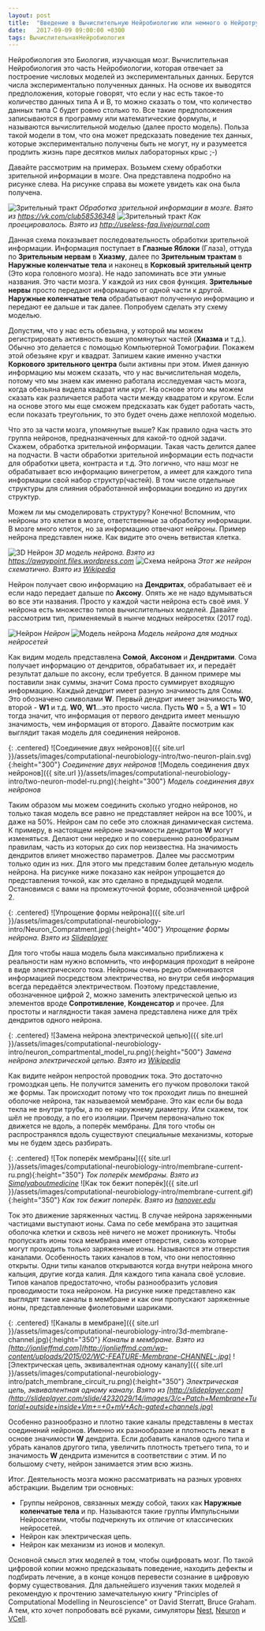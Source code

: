 ```yaml
---
layout: post
title:  "Введение в Вычислительную Нейробиологию или немного о Нейротрубах"
date:   2017-09-09 09:00:00 +0300
tags: ВычислительнаяНейробиология
---
```


Нейробиология это Биология, изучающая мозг. Вычислительная Нейробиология это часть Нейробиологии, которая отвечает за построение числовых моделей из экспериментальных данных. Берутся числа экспериментально полученных данных. На основе их выводятся предположения, которые говорят, что если у нас есть такое-то количество данных типа A и B, то можно сказать о том, что количество данных типа C будет ровно столько то. Все такие предположения записываются в программу или математические формулы, и называются вычислительной моделью (далее просто модель). Польза такой модели в том, что она может предсказать поведение тех данных, которые экспериментально получены быть не могут, ну и разумеется продлить жизнь паре десятков милых лабораторных крыс ;-)

Давайте рассмотрим на примерах. Возьмем схему обработки зрительной информации в мозге. Она представлена подробно на рисунке слева. На рисунке справа вы можете увидеть как она была получена.

<p class="centered">
  <span class="half-width">
    <img src="{{ site.url }}/assets/images/computational-neurobiology-intro/visual-pathway-ru.jpg" alt="Зрительный тракт">
    <em>Обработка зрительной информации в мозге. Взято из <a href="https://vk.com/club58536348">https://vk.com/club58536348</a></em>
  </span>
  <span class="half-width" style="vertical-align: top">
    <img src="{{ site.url }}/assets/images/computational-neurobiology-intro/visual-pathway-view.png" alt="Зрительный тракт">
    <em>Как проецировалось. Взято из <a href="http://useless-faq.livejournal.com/12497311.html">http://useless-faq.livejournal.com</a></em>
  </span>
</p>

Данная схема показывает последовательность обработки зрительной информации. Информация поступает в **Глазные Яблоки** (Глаза), оттуда по **Зрительным нервам** в **Хиазму**, далее по **Зрительным трактам** в **Наружные коленчатые тела** и наконец в **Корковый зрительный центр** (Это кора головного мозга). Не надо запоминать все эти умные названия. Это части мозга. У каждой из них своя функция. **Зрительные нервы** просто передают информацию от одной части к другой. **Наружные коленчатые тела** обрабатывают полученную информацию и передают ее дальше и так далее. Попробуем сделать эту схему моделью.

Допустим, что у нас есть обезьяна, у которой мы можем регистрировать активность выше упомянутых частей (**Хиазма** и т.д.). Обычно это делается с помощью Компьютерной Томографии. Покажем этой обезьяне круг и квадрат. Запишем какие именно участки **Коркового зрительного центра** были активны при этом. Имея данную информацию мы можем сказать, что у нас вычислительная модель, потому что мы знаем как именно работала исследуемая часть мозга, когда обезьяна видела квадрат или круг. На основе этого мы можем сказать как различается работа части между квадратом и кругом. Если на основе этого мы еще сможем предсказать как будет работать часть, если показать треугольник, то это будет очень даже неплохой моделью.

Что это за части мозга, упомянутые выше? Как правило одна часть это группа нейронов, предназначенных для какой-то одной задачи. Скажем, обработка зрительной информации. Такая часть делится далее на подчасти. В части обработки зрительной информации есть подчасти для обработки цвета, контраста и т.д. Это логично, что наш мозг не обрабатывает всю информацию винегретом, а имеет для каждого типа информации свой набор структур(частей). В том числе отдельные структуры для слияния обработанной информации воедино из других структур.

Можем ли мы смоделировать структуру? Конечно! Вспомним, что нейроны это клетки в мозге, ответственные за обработку информации. В мозге много клеток, но за информацию отвечают нейроны. Пример нейрона представлен ниже. Как видите это очень ветвистая клетка.

<p class="centered">
  <span class="half-width">
    <img src="{{ site.url }}/assets/images/computational-neurobiology-intro/nerve-cell-model.jpg" alt="3D Нейрон">
    <em>3D модель нейрона. Взято из <a href="https://awaypoint.files.wordpress.com/2017/04/nerve-cell-model.jpg">https://awaypoint.files.wordpress.com</a></em>
  </span>
  <span class="half-width" style="vertical-align: top">
    <img src="{{ site.url }}/assets/images/computational-neurobiology-intro/Neuron-rus.svg" alt="Схема нейрона">
    <em>Этот же нейрон схематично. Взято из <a href="https://upload.wikimedia.org/wikipedia/commons/5/59/Neuron-rus.svg">Wikipedia</a></em>
  </span>
</p>

Нейрон получает свою информацию на **Дендритах**, обрабатывает её и если надо передает дальше по **Аксону**. Опять же не надо вдумываться во все эти названия. Просто у каждой части нейрона есть своё имя. У нейрона есть множество типов вычислительных моделей. Давайте рассмотрим тип, применяемый в нынче модных нейросетях (2017 год).

<p class="centered">
  <span class="half-width">
    <img src="{{ site.url }}/assets/images/computational-neurobiology-intro/single-neuron-plain.svg" alt="Нейрон">
    <em>Нейрон</em>
  </span>
  <span class="half-width" style="vertical-align: top">
    <img src="{{ site.url }}/assets/images/computational-neurobiology-intro/single-neuron-model-ru.png" alt="Модель нейрона">
    <em>Модель нейрона для модных нейросетей</em>
  </span>
</p>

Как видим модель представлена **Сомой**, **Аксоном** и **Дендритами**. Сома получает информацию от дендритов, обрабатывает их, и передаёт результат дальше по аксону, если требуется. В данном примере мы поставили знак суммы, значит Сома просто суммирует входящую информацию. Каждый дендрит имеет разную значимость для Сомы. Это обозначено символами **W**. Первый дендрит имеет значимость **W0**, второй - **W1** и т.д. **W0**, **W1**...это просто числа. Пусть **W0** = 5, а **W1** = 10 тогда значит, что информация от первого дендрита имеет меньшую значимость, чем информация от второго. Давайте посмотрим как выглядит такая модель для соединения нейронов.

{: .centered}
![Соединение двух нейронов]({{ site.url }}/assets/images/computational-neurobiology-intro/two-neuron-plain.svg){:height="300"}
*Соединение двух нейронов*
![Модель соединения двух нейронов]({{ site.url }}/assets/images/computational-neurobiology-intro/two-neuron-model-ru.png){:height="300"}
*Модель соединения двух нейронов*

Таким образом мы можем соединить сколько угодно нейронов, но только такая модель все равно не представляет нейрон на все 100%, и даже на 50%. Нейрон сам по себе это сложная динамическая система. К примеру, в настоящем нейроне значимости дендритов **W** могут изменяться. Делают они нередко и по совершенно разнообразным правилам, часть из которых до сих пор неизвестна. На значимость дендритов влияет множество параметров. Далее мы рассмотрим только один из них. Для этого мы представим более детальную модель нейрона. На рисунке ниже показано как нейрон упрощается до представления точкой, как это сделано в предыдущей модели. Остановимся с вами на промежуточной форме, обозначенной цифрой 2.

{: .centered}
![Упрощение формы нейрона]({{ site.url }}/assets/images/computational-neurobiology-intro/Neuron_Compratment.jpg){:height="400"}
*Упрощение формы нейрона. Взято из [Slideplayer](http://slideplayer.com/slide/6975345/24/)*

Для того чтобы наша модель была максимально приближена к реальности нам нужно вспомнить, что информация проходит в нейроне в виде электрического тока. Нейроны очень редко обмениваются информацией посредством электричества, но внутри себя информация всегда передаётся электричеством. Поэтому представление, обозначенное цифрой 2, можно заменить электрической цепью из элементов вроде **Сопротивление**, **Конденсатор** и прочее. Для простоты и наглядности такая замена представлена ниже для трёх дендритов одного нейрона.

{: .centered}
![Замена нейрона электрической цепью]({{ site.url }}/assets/images/computational-neurobiology-intro/neuron_compartmental_model_ru.png){:height="500"}
*Замена нейрона электрической цепью. Взято из [Wikipedia](https://upload.wikimedia.org/wikipedia/commons/1/10/Original_neuron,_a_cable_model_%26_a_compartmental_models_(ru).png)*

Как видите нейрон непростой проводник тока. Это достаточно громоздкая цепь. Не получится заменить его пучком проволоки такой же формы. Так происходит потому что ток проходит лишь по внешней оболочке нейрона, так называемой мембране. Это как если бы вода текла не внутри трубы, а по ее наружнему диаметру. Или скажем, ток шёл не проводу, а по его изоляции. Причем первоначально ток движется не вдоль, а поперёк мембраны. Для того чтобы он распространялся вдоль существуют специальные механизмы, которые мы не будем здесь разбирать.

{: .centered}
![Ток поперёк мембраны]({{ site.url }}/assets/images/computational-neurobiology-intro/membrane-current-ru.png){:height="350"}
*Ток поперёк мембраны. Взято из [Simplyaboutmedicine](https://simplyaboutmedicine.files.wordpress.com/2014/09/picture6.png)*
![Как ток бежит поперёк]({{ site.url }}/assets/images/computational-neurobiology-intro/membrane-current.gif){:height="350"}
*Как ток бежит поперёк. Взято из [hanover.edu](https://psychology.hanover.edu/krantz/neural/actpotanim.gif)*

Ток это движение заряженных частиц. В случае нейрона заряженными частицами выступают ионы. Сама по себе мембрана это защитная оболочка клетки и сквозь неё ничего не может проникнуть. Чтобы пропускать ионы тока мембрана имеет отверстия, сквозь которые могут проходить только заряженные ионы. Называются эти отверстия каналами. Особенность таких каналов в том, что они непостоянно открыты. Одни типы каналов открываются когда внутри нейрона много кальция, другие когда калия. Для каждого типа канала своё условие. Типов каналов предостаточно, чтобы разнообразить условия проводимости тока нейроном. На рисунке ниже представлено как выглядят такие каналы в мембране и как они пропускают заряженные ионы, представленные фиолетовыми шариками.

{: .centered}
![Каналы в мембране]({{ site.url }}/assets/images/computational-neurobiology-intro/3d-membrane-channel.jpg){:height="350"}
*Каналы в мембране. Взято из [http://jonlieffmd.com](http://jonlieffmd.com/wp-content/uploads/2015/02/WC-FEATURE-Membrane-CHANNEL-.jpg)*
![Электрическая цепь, эквивалентная одному каналу]({{ site.url }}/assets/images/computational-neurobiology-intro/patch_membrane_circuit_ru.png){:height="350"}
*Электрическая цепь, эквивалентная одному каналу. Взято из [http://slideplayer.com](http://slideplayer.com/slide/4232029/14/images/3/c+Patch+Membrane+Tutorial+outside+inside+Vm+=+0+mV+Ach-gated+channels.jpg)*

Особенно разнообразно и плотно такие каналы представлены в местах соединений нейронов. Именно их разнообразие и плотность лежат в основе значимости **W** дендрита. Если добавить каналов одного типа и убрать каналов другого типа, увеличить плотность третьего типа, то и значимость **W** дендрита изменится в соответствии с этим. И по большому счету, нейрон занимается этим всю жизнь.

Итог. Деятельность мозга можно рассматривать на разных уровнях абстракции. Выделим три основных:
 - Группы нейронов, связанных между собой, таких как **Наружные коленчатые тела** и пр. Называются такие группы Импульсными Нейросетями, чтобы подчеркнуть их отличие от классических нейросетей.
 - Нейрон как электрическая цепь.
 - Нейрон как механизм из ионов и молекул.

Основной смысл этих моделей в том, чтобы оцифровать мозг. По такой цифровой копии можно предсказывать поведение, находить дефекты и подбирать лечение, а в конце концов перевести сознание в цифровую форму существования. Для дальнейшего изучения таких моделей я рекомендую к прочтению замечательную книгу "Principles of Computational Modelling in Neuroscience" от David Sterratt, Bruce Graham. А тем, кто хочет попробовать всё руками, симуляторы [Nest](http://www.nest-simulator.org/), [Neuron](https://www.neuron.yale.edu/neuron/) и [VCell](http://vcell.org/).
